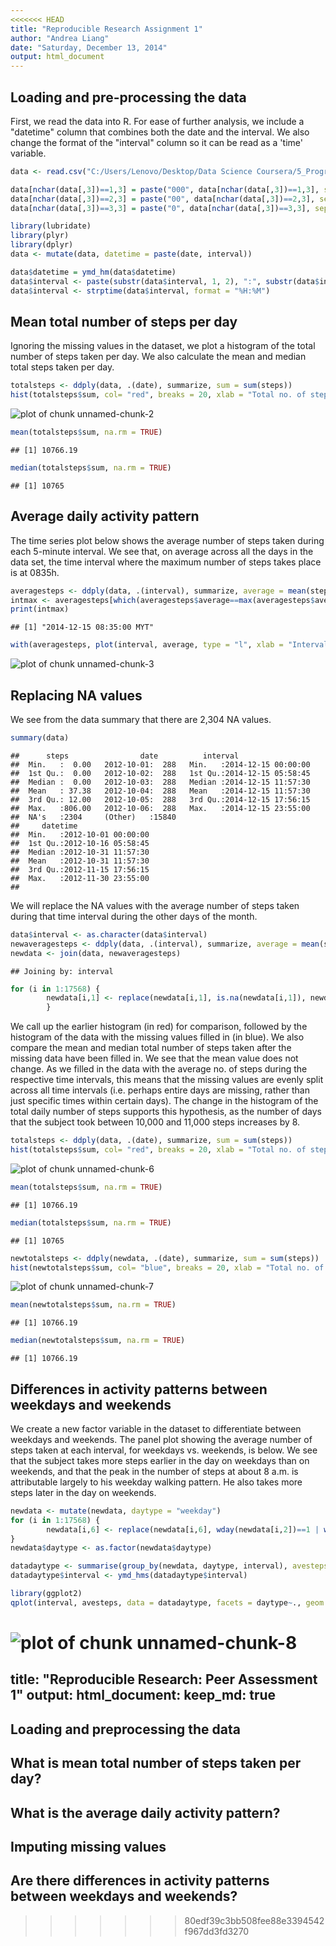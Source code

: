 ```yaml
---
<<<<<<< HEAD
title: "Reproducible Research Assignment 1"
author: "Andrea Liang"
date: "Saturday, December 13, 2014"
output: html_document
---
```


## Loading and pre-processing the data

First, we read the data into R. For ease of further analysis, we include a "datetime" column that combines both the date and the interval. We also change the format of the "interval" column so it can be read as a 'time' variable. 


```r
data <- read.csv("C:/Users/Lenovo/Desktop/Data Science Coursera/5_ProgrammingAssignment1/activity.csv")

data[nchar(data[,3])==1,3] = paste("000", data[nchar(data[,3])==1,3], sep="")
data[nchar(data[,3])==2,3] = paste("00", data[nchar(data[,3])==2,3], sep="")
data[nchar(data[,3])==3,3] = paste("0", data[nchar(data[,3])==3,3], sep="")

library(lubridate)
library(plyr)
library(dplyr)
data <- mutate(data, datetime = paste(date, interval))

data$datetime = ymd_hm(data$datetime)
data$interval <- paste(substr(data$interval, 1, 2), ":", substr(data$interval, 3, 4), sep = "")
data$interval <- strptime(data$interval, format = "%H:%M")
```

## Mean total number of steps per day

Ignoring the missing values in the dataset, we plot a histogram of the total number of steps taken per day. We also calculate the mean and median total steps taken per day. 


```r
totalsteps <- ddply(data, .(date), summarize, sum = sum(steps))
hist(totalsteps$sum, col= "red", breaks = 20, xlab = "Total no. of steps taken a day", main = "Histogram of the Number of Steps Taken a Day", ylim = c(0,20))
```

![plot of chunk unnamed-chunk-2](figure/unnamed-chunk-2-1.png) 

```r
mean(totalsteps$sum, na.rm = TRUE)
```

```
## [1] 10766.19
```

```r
median(totalsteps$sum, na.rm = TRUE)
```

```
## [1] 10765
```

## Average daily activity pattern

The time series plot below shows the average number of steps taken during each 5-minute interval. We see that, on average across all the days in the data set, the time interval where the maximum number of steps takes place is at 0835h. 


```r
averagesteps <- ddply(data, .(interval), summarize, average = mean(steps, na.rm = TRUE))
intmax <- averagesteps[which(averagesteps$average==max(averagesteps$average)),1]
print(intmax)
```

```
## [1] "2014-12-15 08:35:00 MYT"
```

```r
with(averagesteps, plot(interval, average, type = "l", xlab = "Interval", ylab = "Average no. of steps"))
```

![plot of chunk unnamed-chunk-3](figure/unnamed-chunk-3-1.png) 

## Replacing NA values

We see from the data summary that there are 2,304 NA values. 


```r
summary(data)
```

```
##      steps                date          interval                  
##  Min.   :  0.00   2012-10-01:  288   Min.   :2014-12-15 00:00:00  
##  1st Qu.:  0.00   2012-10-02:  288   1st Qu.:2014-12-15 05:58:45  
##  Median :  0.00   2012-10-03:  288   Median :2014-12-15 11:57:30  
##  Mean   : 37.38   2012-10-04:  288   Mean   :2014-12-15 11:57:30  
##  3rd Qu.: 12.00   2012-10-05:  288   3rd Qu.:2014-12-15 17:56:15  
##  Max.   :806.00   2012-10-06:  288   Max.   :2014-12-15 23:55:00  
##  NA's   :2304     (Other)   :15840                                
##     datetime                  
##  Min.   :2012-10-01 00:00:00  
##  1st Qu.:2012-10-16 05:58:45  
##  Median :2012-10-31 11:57:30  
##  Mean   :2012-10-31 11:57:30  
##  3rd Qu.:2012-11-15 17:56:15  
##  Max.   :2012-11-30 23:55:00  
## 
```

We will replace the NA values with the average number of steps taken during that time interval during the other days of the month.  


```r
data$interval <- as.character(data$interval)
newaveragesteps <- ddply(data, .(interval), summarize, average = mean(steps, na.rm = TRUE))
newdata <- join(data, newaveragesteps)
```

```
## Joining by: interval
```

```r
for (i in 1:17568) {
        newdata[i,1] <- replace(newdata[i,1], is.na(newdata[i,1]), newdata[i,5])
        } 
```

We call up the earlier histogram (in red) for comparison, followed by the histogram of the data with the missing values filled in (in blue). We also compare the mean and median total number of steps taken after the missing data have been filled in. We see that the mean value does not change. As we filled in the data with the average no. of steps during the respective time intervals, this means that the missing values are evenly split across all time intervals (i.e. perhaps entire days are missing, rather than just specific times within certain days). The change in the histogram of the total daily number of steps supports this hypothesis, as the number of days that the subject took between 10,000 and 11,000 steps increases by 8. 


```r
totalsteps <- ddply(data, .(date), summarize, sum = sum(steps))
hist(totalsteps$sum, col= "red", breaks = 20, xlab = "Total no. of steps taken a day", main = "Histogram of the Number of Steps Taken a Day", ylim = c(0,20))
```

![plot of chunk unnamed-chunk-6](figure/unnamed-chunk-6-1.png) 

```r
mean(totalsteps$sum, na.rm = TRUE)
```

```
## [1] 10766.19
```

```r
median(totalsteps$sum, na.rm = TRUE)
```

```
## [1] 10765
```


```r
newtotalsteps <- ddply(newdata, .(date), summarize, sum = sum(steps))
hist(newtotalsteps$sum, col= "blue", breaks = 20, xlab = "Total no. of steps taken a day", main = "Histogram of the Number of Steps Taken a Day", ylim = c(0,20))
```

![plot of chunk unnamed-chunk-7](figure/unnamed-chunk-7-1.png) 

```r
mean(newtotalsteps$sum, na.rm = TRUE)
```

```
## [1] 10766.19
```

```r
median(newtotalsteps$sum, na.rm = TRUE)
```

```
## [1] 10766.19
```

## Differences in activity patterns between weekdays and weekends

We create a new factor variable in the dataset to differentiate between weekdays and weekends. The panel plot showing the average number of steps taken at each interval, for weekdays vs. weekends, is below. We see that the subject takes more steps earlier in the day on weekdays than on weekends, and that the peak in the number of steps at about 8 a.m. is attributable largely to his weekday walking pattern. He also takes more steps later in the day on weekends. 


```r
newdata <- mutate(newdata, daytype = "weekday")
for (i in 1:17568) {
        newdata[i,6] <- replace(newdata[i,6], wday(newdata[i,2])==1 | wday(newdata[i,2])==7, "weekend")
}
newdata$daytype <- as.factor(newdata$daytype)

datadaytype <- summarise(group_by(newdata, daytype, interval), avesteps = mean(steps))
datadaytype$interval <- ymd_hms(datadaytype$interval)

library(ggplot2)
qplot(interval, avesteps, data = datadaytype, facets = daytype~., geom = "line", xlab = "Interval (ignore Dec 15 date)", ylab = "Average no. of steps")
```

![plot of chunk unnamed-chunk-8](figure/unnamed-chunk-8-1.png) 
=======
title: "Reproducible Research: Peer Assessment 1"
output: 
  html_document:
    keep_md: true
---


## Loading and preprocessing the data



## What is mean total number of steps taken per day?



## What is the average daily activity pattern?



## Imputing missing values



## Are there differences in activity patterns between weekdays and weekends?
>>>>>>> 80edf39c3bb508fee88e3394542f967dd3fd3270
